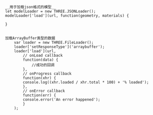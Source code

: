 
    __用于加载json格式的模型__
    let modelLoader = new THREE.JSONLoader();
    modelLoader['load'](url, function(geometry, materials) {
                
    }


    加载ArrayBuffer类型的数据
        var loader = new THREE.FileLoader();
        loader['setResponseType']('arraybuffer');
        loader['load'](url,
            // onLoad callback
            function(data) {
                //成功的回调
            },
            // onProgress callback
            function(xhr) {
            console.log((xhr.loaded / xhr.total * 100) + '% loaded');
            },
            // onError callback
            function(err) {
            console.error('An error happened');
            }
        );

